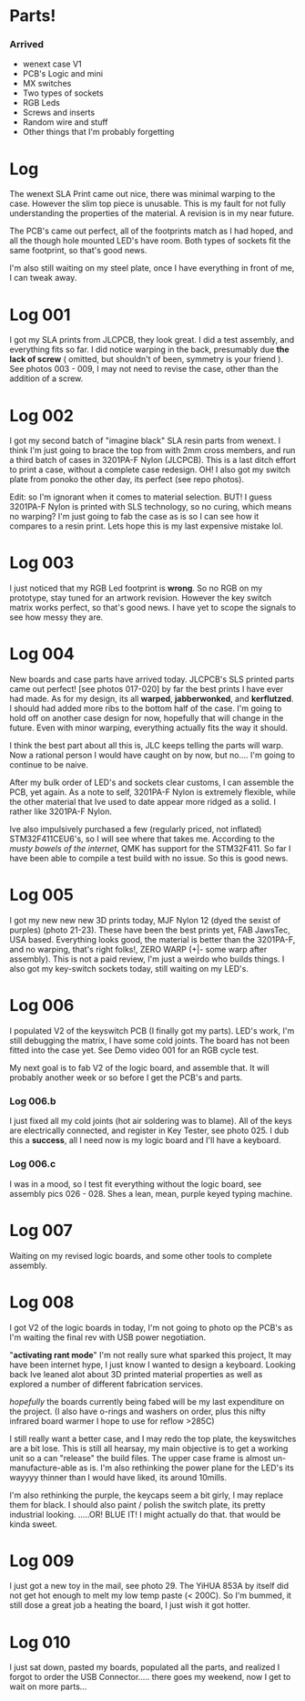 


# Parts!

### Arrived
* wenext case V1
* PCB's Logic and mini
* MX switches
* Two types of sockets
* RGB Leds
* Screws and inserts
* Random wire and stuff
* Other things that I'm probably forgetting

# Log

The wenext SLA Print came out nice, there was minimal warping to the case. However the slim top piece is unusable. This is my fault for not fully understanding the properties of the material. A revision is in my near future.

The PCB's came out perfect, all of the footprints match as I had hoped, and all the though hole mounted LED's have room. Both types of sockets fit the same footprint, so that's good news.

I'm also still waiting on my steel plate, once I have everything in front of me, I can tweak away.

# Log 001

I got my SLA prints from JLCPCB, they look great. I did a test assembly, and everything fits so far. I did notice warping in the back, presumably due **the lack of screw** ( omitted, but shouldn't of been, symmetry is your friend ).  See photos 003 - 009, I may not need to revise the case, other than the addition of a screw.

# Log 002

I got my second batch of "imagine black" SLA resin parts from wenext. I think I'm just going to brace the top from with 2mm cross members, and run a third batch of cases in 3201PA-F Nylon (JLCPCB). This is a last ditch effort to print a case, without a complete case redesign. OH! I also got my switch plate from ponoko the other day, its perfect (see repo photos).

Edit: so I'm ignorant when it comes to material selection. BUT! I guess 3201PA-F Nylon is printed with SLS technology, so no curing, which means no warping? I'm just going to fab the case as is so I can see how it compares to a resin print. Lets hope this is my last expensive mistake lol.

# Log 003

I just noticed that my RGB Led footprint is **wrong**. So no RGB on my prototype, stay tuned for an artwork revision. However the key switch matrix works perfect, so that's good news. I have yet to scope the signals to see how messy they are.

# Log 004

New boards and case parts have arrived today. JLCPCB's SLS printed parts came out perfect! [see photos 017-020] by far the best prints I have ever had made. As for my design, its all **warped**, **jabberwonked**, and **kerflutzed**. I should had added more ribs to the bottom half of the case. I'm going to hold off on another case design for now, hopefully that will change in the future. Even with minor warping, everything actually fits the way it should. 

I think the best part about all this is, JLC keeps telling the parts will warp. Now a rational person I would have caught on by now, but no.... I'm going to continue to be naive.

After my bulk order of LED's and sockets clear customs, I can assemble the PCB, yet again. As a note to self, 3201PA-F Nylon is extremely flexible, while the other material that Ive used to date appear more ridged as a solid. I rather like 3201PA-F Nylon.

Ive also impulsively purchased a few (regularly priced, not inflated) STM32F411CEU6's, so I will see where that takes me. According to the *musty bowels of the internet*, QMK has support for the STM32F411. So far I have been able to compile a test build with no issue. So this is good news.

# Log 005

I got my new new new 3D prints today, MJF Nylon 12 (dyed the sexist of purples) (photo 21-23). These have been the best prints yet, FAB JawsTec, USA based. Everything looks good, the material is better than the 3201PA-F, and no warping, that's right folks!, ZERO WARP (+|- some warp after assembly). This is not a paid review, I'm just a weirdo who builds things. I also got my key-switch sockets today, still waiting on my LED's.

# Log 006

I populated V2 of the keyswitch PCB (I finally got my parts). LED's work, I'm still debugging the matrix, I have some cold joints. The board has not been fitted into the case yet. See Demo video 001 for an RGB cycle test.

My next goal is to fab V2 of the logic board, and assemble that. It will probably another week or so before I get the PCB's and parts. 

### Log 006.b

I just fixed all my cold joints (hot air soldering was to blame). All of the keys are electrically connected, and register in Key Tester, see photo 025. I dub this a **success**, all I need now is my logic board and I'll have a keyboard.

### Log 006.c

I was in a mood, so I test fit everything without the logic board, see assembly pics 026 - 028. Shes a lean, mean, purple keyed typing machine.

# Log 007

Waiting on my revised logic boards, and some other tools to complete assembly.

# Log 008

I got V2 of the logic boards in today, I'm not going to photo op the PCB's as I'm waiting the final rev with USB power negotiation. 

"**activating rant mode**" I'm not really sure what sparked this project, It may have been internet hype, I just know I wanted to design a keyboard. Looking back Ive leaned alot about 3D printed material properties as well as explored a number of different fabrication services. 

*hopefully* the boards currently being fabed will be my last expenditure on the project. (I also have o-rings and washers on order, plus this nifty infrared board warmer I hope to use for reflow >285C)

I still really want a better case, and I may redo the top plate, the keyswitches are a bit lose. This is still all hearsay, my main objective is to get a working unit so a can "release" the build files. The upper case frame is almost un-manufacture-able as is. I'm also rethinking the power plane for the LED's its wayyyy thinner than I would have liked, its around 10mills. 

I'm also rethinking the purple, the keycaps seem a bit girly, I may replace them for black. I should also paint / polish the switch plate, its pretty industrial looking. .....OR! BLUE IT! I might actually do that. that would be kinda sweet.

# Log 009

I just got a new toy in the mail, see photo 29. The YiHUA 853A by itself did not get hot enough to melt my low temp paste (< 200C). So I'm bummed, it still dose a great job a heating the board, I just wish it got hotter.

# Log 010

I just sat down, pasted my boards, populated all the parts, and realized I forgot to order the USB Connector..... there goes my weekend, now I get to wait on more parts...


